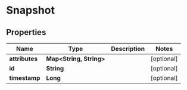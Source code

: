 
# Snapshot

## Properties
Name | Type | Description | Notes
------------ | ------------- | ------------- | -------------
**attributes** | **Map&lt;String, String&gt;** |  |  [optional]
**id** | **String** |  |  [optional]
**timestamp** | **Long** |  |  [optional]



